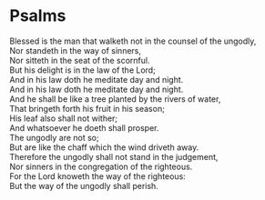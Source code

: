 # Psalms

Blessed is the man that walketh not in the counsel of the ungodly,<br>
Nor standeth in the way of sinners,<br>
Nor sitteth in the seat of the scornful.<br>
But his delight is in the law of the Lord;<br>
And in his law doth he meditate day and night.<br>
And in his law doth he meditate day and night.<br>
And he shall be like a tree planted by the rivers of water,<br>
That bringeth forth his fruit in his season;<br>
His leaf also shall not wither;<br>
And whatsoever he doeth shall prosper.<br>
The ungodly are not so;<br>
But are like the chaff which the wind driveth away.<br>
Therefore the ungodly shall not stand in the judgement,<br>
Nor sinners in the congregation of the righteous.<br>
For the Lord knoweth the way of the righteous:<br>
But the way of the ungodly shall perish.<br>
